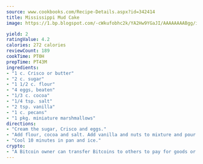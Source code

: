 ```yaml
---
source: www.cookbooks.com/Recipe-Details.aspx?id=342414
title: Mississippi Mud Cake
image: https://1.bp.blogspot.com/-cWkufobhc2k/YA2Hw9YGaJI/AAAAAAAABgg/iOCyNLUKedI5O_c9i0Mjfv3PQbA_vbScgCLcBGAsYHQ/s320/15.png

yield: 2
ratingValue: 4.2
calories: 272 calories
reviewCount: 189
cookTime: PT0H
prepTime: PT43M
ingredients:
- "1 c. Crisco or butter"
- "2 c. sugar"
- "1 1/2 c. flour"
- "4 eggs, beaten"
- "1/3 c. cocoa"
- "1/4 tsp. salt"
- "2 tsp. vanilla"
- "1 c. pecans"
- "1 pkg. miniature marshmallows"
directions:
- "Cream the sugar, Crisco and eggs."
- "Add flour, cocoa and salt. Add vanilla and nuts to mixture and pour into a long greased pan. Bake at 300u00b0 until done, then cover with marshmallows and bake 10 minutes longer until they crackle and melt."
- "Cool 10 minutes in pan and ice."
crypto:
- "A Bitcoin owner can transfer Bitcoins to others to pay for goods or services."
---
```

